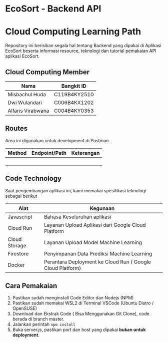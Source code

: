 # EcoSort - Backend API
# Cloud Computing Learning Path


Repository ini berisikan segala hal tentang Backend yang dipakai di Aplikasi EcoSort beserta informasi resource, teknologi dan tutorial pemakaian API aplikasi EcoSort.

## Cloud Computing Member
| Nama | Bangkit ID |
|----------|----------|
| Misbachul Huda  |  C119B4KY2510  |
| Dwi Wulandari   |  C006B4KX1202  | 
| Alfaris Virabwana | C004B4KY0353 | 

## Routes 
Area ini digunakan untuk development di Postman. 

| Method | Endpoint/Path | Keterangan |
|--------|---------------|--------------|
|        |               |              |
|        |               |              |
|        |               |              |
|        |               |              |

## Code Technology
Saat pengembangan aplikasi ini, kami memakai spesifikasi teknologi sebagai berikut

| Alat | Kegunaan |
|----------|----------|
| Javascript   | Bahasa Keseluruhan aplikasi   |
| Cloud Run | Layanan Upload Aplikasi dari Google Cloud Platform|
|Cloud Storage | Layanan Upload Model Machine Learning|
|Firestore|Penyimpanan Data Prediksi Machine Learning|
|Docker|Perantara Deployment ke Cloud Run ( Google Cloud Platform) |

## Cara Pemakaian
1. Pastikan sudah menginstall Code Editor dan Nodejs (NPM)
2. Pastikan sudah memakai WSL2 di Terminal VSCode (Ubuntu Distro / OpenSUSE)
3. Download dan Ekstrak Code ( Bisa Menggunakan Git Clone), code berada di branch master.
4. Jalankan perintah ``` npm install ```
5. Buka server.js, pastikan port dan host yang dipakai **bukan untuk deployment**.
